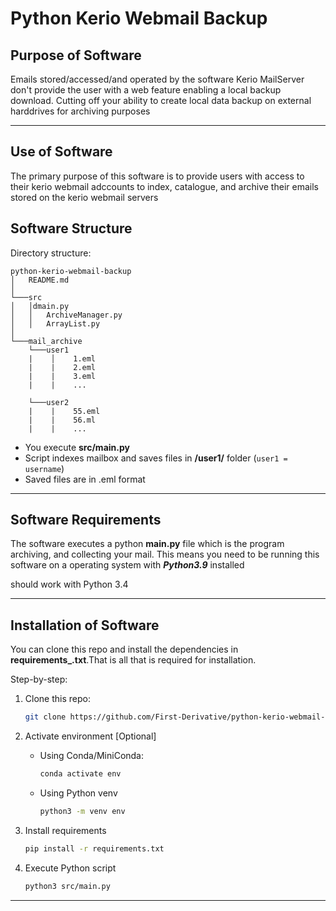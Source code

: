 # Python Kerio Webmail Backup

## Purpose of Software

Emails stored/accessed/and operated by the software Kerio MailServer don't provide the user with a web feature enabling a local backup download. Cutting off your ability to create local data backup on external harddrives for archiving purposes

---

## Use of Software

The primary purpose of this software is to provide users with access to their kerio webmail adccounts to index, catalogue, and archive their emails stored on the kerio webmail servers

## Software Structure

Directory structure:

```
python-kerio-webmail-backup
│   README.md
│
└───src
│   │dmain.py
│   │   ArchiveManager.py
│   │   ArrayList.py
│   
└───mail_archive
    └───user1
    |    │    1.eml
    |    |    2.eml
    |    |    3.eml
    |    |    ...

    └───user2
    |    |    55.eml
    |    |    56.ml
    |    |    ...
```

* You execute **src/main.py**
* Script indexes mailbox and saves files in **/user1/** folder (```user1 = username```)
* Saved files are in .eml format

---

## Software Requirements

The software executes a python **main.py** file which is the program archiving, and collecting your mail. This means you need to be running this software on a operating system with ***Python3.9*** installed

should work with Python 3.4

---

## Installation of Software

You can clone this repo and install the dependencies in **requirements_.txt**.That is all that is required for installation.

Step-by-step:

1. Clone this repo:

    ```bash
    git clone https://github.com/First-Derivative/python-kerio-webmail-backup.git
    ```

2. Activate environment \[Optional\]
    * Using Conda/MiniConda:

      ```bash
      conda activate env
      ```

    * Using Python venv

      ```bash
      python3 -m venv env
      ```

3. Install requirements

    ```bash
    pip install -r requirements.txt
    ```

4. Execute Python script

    ```bash
    python3 src/main.py
    ```

---
